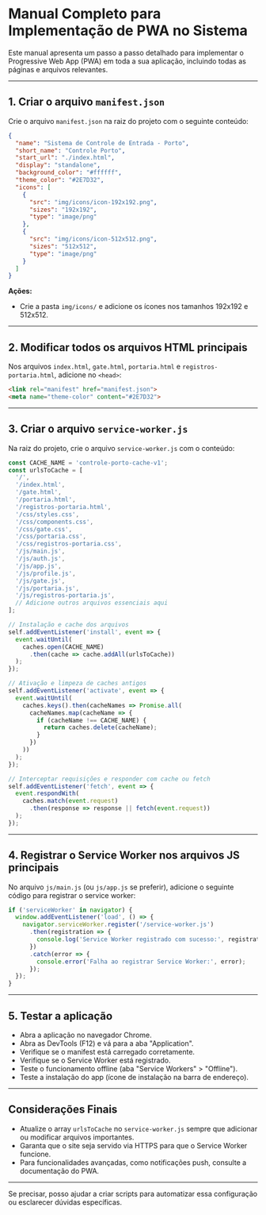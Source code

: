 # Manual Completo para Implementação de PWA no Sistema

Este manual apresenta um passo a passo detalhado para implementar o Progressive Web App (PWA) em toda a sua aplicação, incluindo todas as páginas e arquivos relevantes.

---

## 1. Criar o arquivo `manifest.json`

Crie o arquivo `manifest.json` na raiz do projeto com o seguinte conteúdo:

```json
{
  "name": "Sistema de Controle de Entrada - Porto",
  "short_name": "Controle Porto",
  "start_url": "./index.html",
  "display": "standalone",
  "background_color": "#ffffff",
  "theme_color": "#2E7D32",
  "icons": [
    {
      "src": "img/icons/icon-192x192.png",
      "sizes": "192x192",
      "type": "image/png"
    },
    {
      "src": "img/icons/icon-512x512.png",
      "sizes": "512x512",
      "type": "image/png"
    }
  ]
}
```

**Ações:**

- Crie a pasta `img/icons/` e adicione os ícones nos tamanhos 192x192 e 512x512.

---

## 2. Modificar todos os arquivos HTML principais

Nos arquivos `index.html`, `gate.html`, `portaria.html` e `registros-portaria.html`, adicione no `<head>`:

```html
<link rel="manifest" href="manifest.json">
<meta name="theme-color" content="#2E7D32">
```

---

## 3. Criar o arquivo `service-worker.js`

Na raiz do projeto, crie o arquivo `service-worker.js` com o conteúdo:

```js
const CACHE_NAME = 'controle-porto-cache-v1';
const urlsToCache = [
  '/',
  '/index.html',
  '/gate.html',
  '/portaria.html',
  '/registros-portaria.html',
  '/css/styles.css',
  '/css/components.css',
  '/css/gate.css',
  '/css/portaria.css',
  '/css/registros-portaria.css',
  '/js/main.js',
  '/js/auth.js',
  '/js/app.js',
  '/js/profile.js',
  '/js/gate.js',
  '/js/portaria.js',
  '/js/registros-portaria.js',
  // Adicione outros arquivos essenciais aqui
];

// Instalação e cache dos arquivos
self.addEventListener('install', event => {
  event.waitUntil(
    caches.open(CACHE_NAME)
      .then(cache => cache.addAll(urlsToCache))
  );
});

// Ativação e limpeza de caches antigos
self.addEventListener('activate', event => {
  event.waitUntil(
    caches.keys().then(cacheNames => Promise.all(
      cacheNames.map(cacheName => {
        if (cacheName !== CACHE_NAME) {
          return caches.delete(cacheName);
        }
      })
    ))
  );
});

// Interceptar requisições e responder com cache ou fetch
self.addEventListener('fetch', event => {
  event.respondWith(
    caches.match(event.request)
      .then(response => response || fetch(event.request))
  );
});
```

---

## 4. Registrar o Service Worker nos arquivos JS principais

No arquivo `js/main.js` (ou `js/app.js` se preferir), adicione o seguinte código para registrar o service worker:

```js
if ('serviceWorker' in navigator) {
  window.addEventListener('load', () => {
    navigator.serviceWorker.register('/service-worker.js')
      .then(registration => {
        console.log('Service Worker registrado com sucesso:', registration.scope);
      })
      .catch(error => {
        console.error('Falha ao registrar Service Worker:', error);
      });
  });
}
```

---

## 5. Testar a aplicação

- Abra a aplicação no navegador Chrome.
- Abra as DevTools (F12) e vá para a aba "Application".
- Verifique se o manifest está carregado corretamente.
- Verifique se o Service Worker está registrado.
- Teste o funcionamento offline (aba "Service Workers" > "Offline").
- Teste a instalação do app (ícone de instalação na barra de endereço).

---

## Considerações Finais

- Atualize o array `urlsToCache` no `service-worker.js` sempre que adicionar ou modificar arquivos importantes.
- Garanta que o site seja servido via HTTPS para que o Service Worker funcione.
- Para funcionalidades avançadas, como notificações push, consulte a documentação do PWA.

---

Se precisar, posso ajudar a criar scripts para automatizar essa configuração ou esclarecer dúvidas específicas.
